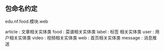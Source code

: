 ## 包命名约定
edu.nf.food.模块.web

 article : 文章相关实体类
 food : 菜谱相关实体类
 label : 标签 相关实体类
 user : 用户相关实体类
 video : 视频相关实体类
 web : 首页相关实体类
 message : 消息推送